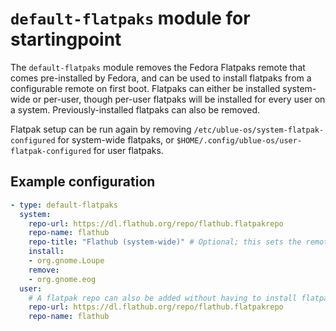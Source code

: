 # `default-flatpaks` module for startingpoint

The `default-flatpaks` module removes the Fedora Flatpaks remote that comes pre-installed by Fedora, and can be used to install flatpaks from a configurable remote on first boot. Flatpaks can either be installed system-wide or per-user, though per-user flatpaks will be installed for every user on a system. Previously-installed flatpaks can also be removed.

Flatpak setup can be run again by removing `/etc/ublue-os/system-flatpak-configured` for system-wide flatpaks, or `$HOME/.config/ublue-os/user-flatpak-configured` for user flatpaks.

## Example configuration

```yaml
- type: default-flatpaks
  system:
    repo-url: https://dl.flathub.org/repo/flathub.flatpakrepo
    repo-name: flathub
    repo-title: "Flathub (system-wide)" # Optional; this sets the remote's user-facing name in graphical frontends like GNOME Software
    install:
    - org.gnome.Loupe
    remove:
    - org.gnome.eog
  user:
    # A flatpak repo can also be added without having to install flatpaks
    repo-url: https://dl.flathub.org/repo/flathub.flatpakrepo
    repo-name: flathub
```

